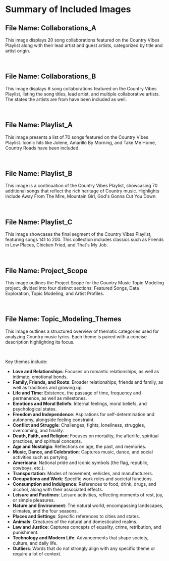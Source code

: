 # Summary of Included Images

## File Name: Collaborations_A
This image displays 20 song collaborations featured on the Country Vibes Playlist along with their lead artist and guest artists, categorized by title and artist origin.

<br>

## File Name: Collaborations_B
This image displays 6 song collaborations featured on the Country Vibes Playlist, listing the song titles, lead artist, and multiple collaborative artists. The states the artists are from have been included as well.

<br>

## File Name: Playlist_A
This image presents a list of 70 songs featured on the Country Vibes Playlist. Iconic hits like Jolene, Amarillo By Morning, and Take Me Home, Country Roads have been included.

<br>

## File Name: Playlist_B
This image is a continuation of the Country Vibes Playlist, showcasing 70 additional songs that reflect the rich heritage of Country music. Highlights include Away From The Mire, Mountain Girl, God's Gonna Cut You Down.

<br>

## File Name: Playlist_C
This image showcases the final segment of the Country Vibes Playlist, featuring songs 141 to 200. This collection includes classics such as Friends in Low Places, Chicken Fried, and That's My Job.

<br>

## File Name: Project_Scope
This image outlines the Project Scope for the Country Music Topic Modeling project, divided into four distinct sections: Featured Songs, Data Exploration, Topic Modeling, and Artist Profiles.

<br>

## File Name: Topic_Modeling_Themes
This image outlines a structured overview of thematic categories used for analyzing Country music lyrics. Each theme is paired with a concise description highlighting its focus.

<br>

Key themes include:
- **Love and Relationships**: Focuses on romantic relationships, as well as intimate, emotional bonds.  
- **Family, Friends, and Roots**: Broader relationships, friends and family, as well as traditions and growing up.  
- **Life and Time**: Existence, the passage of time, frequency and permanence, as well as milestones.  
- **Emotions and Moral Beliefs**: Internal feelings, moral beliefs, and psychological states.  
- **Freedom and Independence**: Aspirations for self-determination and autonomy, alongside feeling constraint.  
- **Conflict and Struggle**: Challenges, fights, loneliness, struggles, overcoming, and finality.  
- **Death, Faith, and Religion**: Focuses on mortality, the afterlife, spiritual practices, and spiritual concepts.  
- **Age and Nostalgia**: Reflections on age, the past, and memories.  
- **Music, Dance, and Celebration**: Captures music, dance, and social activities such as partying.  
- **Americana**: National pride and iconic symbols (the flag, republic, cowboys, etc.).  
- **Transportation**: Modes of movement, vehicles, and manufacturers.  
- **Occupations and Work**: Specific work roles and societal functions.  
- **Consumption and Indulgence**: References to food, drink, drugs, and alcohol, along with their associated effects.  
- **Leisure and Pastimes**: Leisure activities, reflecting moments of rest, joy, or simple pleasures.  
- **Nature and Environment**: The natural world, encompassing landscapes, climates, and the four seasons.  
- **Places and Settings**: Specific references to cities and states.  
- **Animals**: Creatures of the natural and domesticated realms.  
- **Law and Justice**: Captures concepts of equality, crime, retribution, and punishment.  
- **Technology and Modern Life**: Advancements that shape society, culture, and daily life.  
- **Outliers**: Words that do not strongly align with any specific theme or require a lot of context.  

<br>

